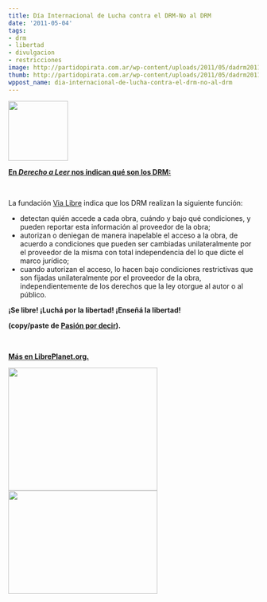 ```yaml
---
title: Día Internacional de Lucha contra el DRM-No al DRM
date: '2011-05-04'
tags:
- drm
- libertad
- divulgacion
- restricciones
image: http://partidopirata.com.ar/wp-content/uploads/2011/05/dadrm20111.png
thumb: http://partidopirata.com.ar/wp-content/uploads/2011/05/dadrm20111.png
wppost_name: dia-internacional-de-lucha-contra-el-drm-no-al-drm
---
```


<a href="http://partidopirata.com.ar/wp-content/uploads/2011/05/dadrm20111.png"><img class="alignleft size-full wp-image-931" title="dadrm2011" src="http://partidopirata.com.ar/wp-content/uploads/2011/05/dadrm20111.png" alt="" width="120" height="120" /></a>

<strong><a href="http://www.derechoaleer.org/2011/05/con-drm-sin-drm.html" target="_blank">En <em>Derecho a Leer</em> nos indican qué son los DRM:</a></strong>

&nbsp;

La fundación <a href="http://www.vialibre.org.ar/mabi/4-DRM-tecnologias-de-restriccion.htm">Via Libre</a> indica que los DRM realizan la siguiente función:
<ul>
	<li> detectan quién accede a cada obra, cuándo y bajo qué condiciones, y pueden reportar esta información al proveedor de la obra;</li>
	<li> autorizan o deniegan de manera inapelable el acceso a la obra,  de  acuerdo a condiciones que pueden ser cambiadas unilateralmente por  el  proveedor de la misma con total independencia del lo que dicte el  marco  jurídico;</li>
	<li> cuando autorizan el acceso, lo hacen bajo condiciones  restrictivas  que son fijadas unilateralmente por el proveedor de la  obra,  independientemente de los derechos que la ley otorgue al autor o  al  público.</li>
</ul>
<div>

<strong>¡Se libre! ¡Luchá por la libertad! ¡Enseñá la libertad!</strong>

</div>
<div>

<strong>(copy/paste de <a href="http://pasiondedecir.wordpress.com/2011/05/04/drm-hardware-free/">Pasión por decir</a>).</strong>

</div>
<div>

&nbsp;

</div>
<div>

<strong><a href="http://libreplanet.org/wiki?title=Group:DefectiveByDesign/Day_Against_DRM_2011" target="_blank">Más en LibrePlanet.org.</a> </strong>

</div>
<a href="http://partidopirata.com.ar/wp-content/uploads/2011/05/drm_free2.png"><img class="alignleft size-medium wp-image-934" title="drm_free" src="http://partidopirata.com.ar/wp-content/uploads/2011/05/drm_free2-300x247.png" alt="" width="300" height="247" /></a><a href="http://partidopirata.com.ar/wp-content/uploads/2011/05/with_drm1.png"><img class="alignleft size-medium wp-image-932" title="with_drm" src="http://partidopirata.com.ar/wp-content/uploads/2011/05/with_drm1-300x207.png" alt="" width="300" height="207" /></a>
